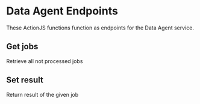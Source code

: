 # Data Agent Endpoints
These ActionJS functions function as endpoints for the
Data Agent service.

## Get jobs
Retrieve all not processed jobs

## Set result
Return result of the given job
